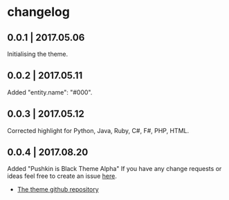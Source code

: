 # changelog
## 0.0.1 | 2017.05.06
Initialising the theme.

## 0.0.2 | 2017.05.11
Added "entity.name": "#000".

## 0.0.3 | 2017.05.12
Corrected highlight for Python, Java, Ruby, C#, F#, PHP, HTML.

## 0.0.4 | 2017.08.20
Added "Pushkin is Black Theme Alpha"
If you have any change requests or ideas feel free to create an issue [here](https://github.com/llatigid/Pushkin-is-White-Theme/issues).
* [The theme github repository](https://github.com/llatigid/Pushkin-is-White-Theme)